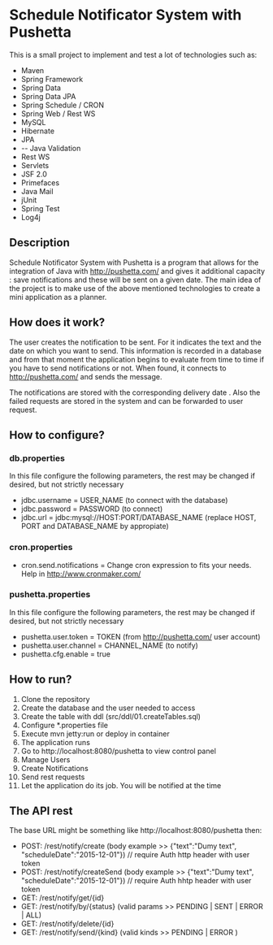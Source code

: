 # Schedule Notificator System with Pushetta

This is a small project to implement and test a lot of technologies such as:

* Maven
* Spring Framework
* Spring Data
* Spring Data JPA
* Spring Schedule / CRON
* Spring Web / Rest WS
* MySQL
* Hibernate
* JPA
* -- Java Validation
* Rest WS
* Servlets
* JSF 2.0
* Primefaces
* Java Mail
* jUnit
* Spring Test
* Log4j

## Description
Schedule Notificator System with Pushetta is a program that allows for the integration of Java with http://pushetta.com/ and gives it 
additional capacity : save notifications and these will be sent on a given date. The main idea of ​​the project is to make use of the above 
mentioned technologies to create a mini application as a planner.

## How does it work?
The user creates the notification to be sent. For it indicates the text and the date on which you want to send. This information is recorded in 
a database and from that moment the application begins to evaluate from time to time if you have to send notifications or not. When found, it 
connects to http://pushetta.com/ and sends the message.

The notifications are stored with the corresponding delivery date . Also the failed requests are stored in the system and can be forwarded to 
user request.

## How to configure?

### db.properties
In this file configure the following parameters, the rest may be changed if desired, but not strictly necessary

* jdbc.username = USER_NAME (to connect with the database)
* jdbc.password = PASSWORD (to connect)
* jdbc.url = jdbc:mysql://HOST:PORT/DATABASE_NAME (replace HOST, PORT and DATABASE_NAME by appropiate)

### cron.properties
* cron.send.notifications = Change cron expression to fits your needs. Help in http://www.cronmaker.com/

###  pushetta.properties
In this file configure the following parameters, the rest may be changed if desired, but not strictly necessary

 * pushetta.user.token = TOKEN (from http://pushetta.com/ user account)
 * pushetta.user.channel = CHANNEL_NAME (to notify)
 * pushetta.cfg.enable = true

## How to run?
1. Clone the repository
2. Create the database and the user needed to access
3. Create the table with ddl (src/ddl/01.createTables.sql)
4. Configure *.properties file
5. Execute mvn jetty:run or deploy in container
6. The application runs
7. Go to http://localhost:8080/pushetta to view control panel
8. Manage Users
9. Create Notifications
10. Send rest requests
11. Let the application do its job. You will be notified at the time

## The API rest
The base URL might be something like http://localhost:8080/pushetta then:

* POST: /rest/notify/create (body example >> {"text":"Dumy text", "scheduleDate":"2015-12-01"}) // require Auth http header with user token
* POST: /rest/notify/createSend (body example >> {"text":"Dumy text", "scheduleDate":"2015-12-01"}) // require Auth hhtp header with user token
* GET:  /rest/notify/get/{id}
* GET:  /rest/notify/by/{status} (valid params >> PENDING | SENT | ERROR | ALL)
* GET:  /rest/notify/delete/{id}
* GET:  /rest/notify/send/{kind} (valid kinds >> PENDING | ERROR )

